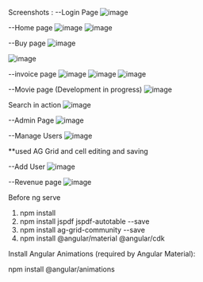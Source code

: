 
Screenshots : 
--Login Page
![image](https://github.com/user-attachments/assets/42894b6d-7fc8-4d8b-b6a2-7146d669ae47)

--Home page 
![image](https://github.com/user-attachments/assets/9a27c8db-2f40-46eb-bcbb-d6f3a304f00a)
![image](https://github.com/user-attachments/assets/d76e8c3f-8bc6-4511-8408-bba416e9f1f3)

--Buy page 
![image](https://github.com/user-attachments/assets/b0a339be-b15c-4675-a1cb-1aa250771307)

![image](https://github.com/user-attachments/assets/33352fa6-347d-48d2-b6dc-d409d1d48925)



--invoice page 
![image](https://github.com/user-attachments/assets/8e22232f-0ef1-402c-942f-8dd65906443b)
![image](https://github.com/user-attachments/assets/c18f843c-7b7f-4a53-b6c7-dc924c05c077)
![image](https://github.com/user-attachments/assets/da26bc40-500b-47a4-8dd4-2eaab3147234)

--Movie page (Development in progress)
![image](https://github.com/user-attachments/assets/39cdc06b-1513-4cd3-a8a5-0b2ca06ae85c)

Search in action
![image](https://github.com/user-attachments/assets/2efb448e-d376-40a1-9cdb-c9814f3be452)




--Admin Page 
![image](https://github.com/user-attachments/assets/6a50d605-5c63-4559-a3b8-f00bf1adb9b0)


--Manage Users
![image](https://github.com/user-attachments/assets/b2c75eda-13ee-452d-998a-6832869aaab1)

**used AG Grid and cell editing and saving

--Add User
![image](https://github.com/user-attachments/assets/c19a3e7f-2e4b-414a-9a60-1351e410b829)

--Revenue page
![image](https://github.com/user-attachments/assets/c4197c78-89eb-40c5-a89c-b919cc3019d7)


Before ng serve
1. npm install
2. npm install jspdf jspdf-autotable --save
3. npm install ag-grid-community --save
4. npm install @angular/material @angular/cdk

Install Angular Animations (required by Angular Material):


npm install @angular/animations

